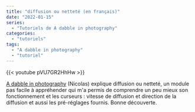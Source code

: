 ```yaml
---
title: "diffusion ou netteté (en français)"
date: "2022-01-15"
series:
  - "Tutoriels de A dabble in photography"
categories: 
  - "tutoriels"
tags: 
  - "A dabble in photography"
  - "tutoriel"
---
```


{{< youtube pVU7GR2HhHw >}}

[A dabble in photography](https://www.youtube.com/channel/UCxHYygok15XQ6bqu9FK-oCw) (Nicolas) explique diffusion ou netteté, un module pas facile à appréhender qui m'a permis de comprendre un peu mieux son fonctionnement et les curseurs : vitesse de diffusion et direction de la diffusion et aussi les pré-réglages fournis. Bonne découverte.
